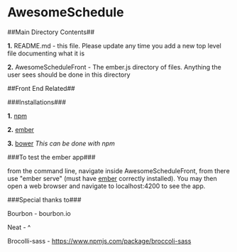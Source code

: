 # AwesomeSchedule

##Main Directory Contents##

**1.** README.md - this file. Please update any time you add a new top level file documenting what it is

**2.** AwesomeScheduleFront - The ember.js directory of files. Anything the user sees should be done in this directory

##Front End Related##

###Installations###

**1.** [npm](http://blog.npmjs.org/post/85484771375/how-to-install-npm)

**2.** [ember](http://emberjs.com)

**3.** [bower](http://bower.io/) _This can be done with npm_


###To test the ember app###

from the command line, navigate inside AwesomeScheduleFront, from there use "ember serve" (must have [ember](http://emberjs.com) correctly installed). You may then open a web browser and navigate to localhost:4200 to see the app.



###Special thanks to###

Bourbon - bourbon.io

Neat -    ^

Brocolli-sass - https://www.npmjs.com/package/broccoli-sass


